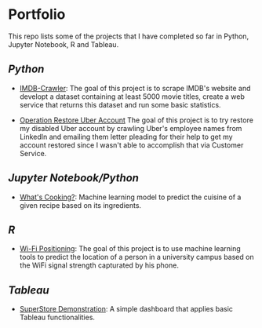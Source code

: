 # Portfolio
This repo lists some of the projects that I have completed so far in Python, Jupyter Notebook, R and Tableau.

## _Python_
* [IMDB-Crawler](https://github.com/rafaelcgama/IMDB-Crawler): The goal of this project is to scrape IMDB's website and developt a dataset containing at least 5000 movie titles, create a web service that returns this dataset and run some basic statistics.

* [Operation Restore Uber Account](https://github.com/rafaelcgama/restore-my-uber-account)
The goal of this project is to try restore my disabled Uber account by crawling Uber's employee names from LinkedIn and emailing them letter pleading for their help to get my account restored since I wasn't able to accomplish that via Customer Service.

## _Jupyter Notebook/Python_
* [What's Cooking?](https://github.com/rafaelcgama/Whats-Cooking): Machine learning model to predict the cuisine of a given recipe based on its ingredients.

## *R*
* [Wi-Fi Positioning](https://github.com/rafaelcgama/WiFi-Positioning): The goal of this project is to use machine learning tools to predict the location of a person in a university campus based on the WiFi signal strength capturated by his phone.

## _Tableau_
* [SuperStore Demonstration](https://public.tableau.com/profile/rafaelcgama): A simple dashboard that applies basic Tableau functionalities.

